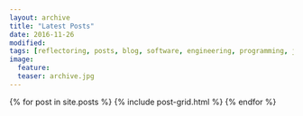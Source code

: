 ```yaml
---
layout: archive
title: "Latest Posts"
date: 2016-11-26
modified:
tags: [reflectoring, posts, blog, software, engineering, programming, java]
image:
  feature: 
  teaser: archive.jpg
---
```


<div class="tiles">
{% for post in site.posts %}
  {% include post-grid.html %}
{% endfor %}
</div>
